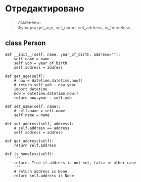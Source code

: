 
# Отредактировано

> Изменены:<br>
> Функция get_age, set_name, set_address, is_homeless

## class Person
    def __init__(self, name, year_of_birth, address=''):
        self.name = name
        self.yob = year_of_birth
        self.address = address
    
    def get_age(self):
        # now = datetime.datetime.now()
        # return self.yob - now.year
        import datetime 
        now = datetime.datetime.now()
        return now.year - self.yob

    def set_name(self, name):
        # self.name = self.name
        self.name = name

    def set_address(self, address):
        # self.address == address
        self.address = address    

    def get_address(self):
        return self.address
    
    def is_homeless(self):
        '''
        returns True if address is not set, false in other case
        '''
        # return address is None
        return self.address is None
